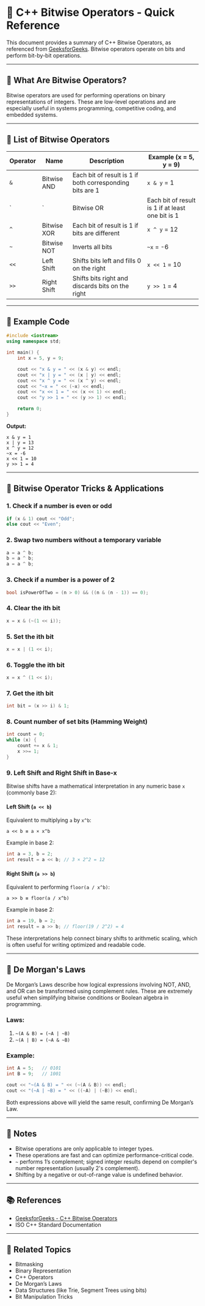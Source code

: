 # 📘 C++ Bitwise Operators - Quick Reference

This document provides a summary of C++ Bitwise Operators, as referenced from [GeeksforGeeks](https://www.geeksforgeeks.org/cpp/cpp-bitwise-operators/). Bitwise operators operate on bits and perform bit-by-bit operations.

---

## 🧠 What Are Bitwise Operators?

Bitwise operators are used for performing operations on binary representations of integers. These are low-level operations and are especially useful in systems programming, competitive coding, and embedded systems.

---

## 🔧 List of Bitwise Operators

| Operator | Name           | Description                                             | Example (x = 5, y = 9) |
|----------|----------------|---------------------------------------------------------|------------------------|
| `&`      | Bitwise AND    | Each bit of result is 1 if both corresponding bits are 1| `x & y` = 1            |
| `|`      | Bitwise OR     | Each bit of result is 1 if at least one bit is 1       | `x | y` = 13           |
| `^`      | Bitwise XOR    | Each bit of result is 1 if bits are different          | `x ^ y` = 12           |
| `~`      | Bitwise NOT    | Inverts all bits                                        | `~x` = -6              |
| `<<`     | Left Shift     | Shifts bits left and fills 0 on the right              | `x << 1` = 10          |
| `>>`     | Right Shift    | Shifts bits right and discards bits on the right       | `y >> 1` = 4           |

---

## 🧪 Example Code

```cpp
#include <iostream>
using namespace std;

int main() {
    int x = 5, y = 9;

    cout << "x & y = " << (x & y) << endl;
    cout << "x | y = " << (x | y) << endl;
    cout << "x ^ y = " << (x ^ y) << endl;
    cout << "~x = " << (~x) << endl;
    cout << "x << 1 = " << (x << 1) << endl;
    cout << "y >> 1 = " << (y >> 1) << endl;

    return 0;
}
```

**Output:**
```
x & y = 1
x | y = 13
x ^ y = 12
~x = -6
x << 1 = 10
y >> 1 = 4
```

---

## 🧱 Bitwise Operator Tricks & Applications

### 1. Check if a number is even or odd
```cpp
if (x & 1) cout << "Odd";
else cout << "Even";
```

### 2. Swap two numbers without a temporary variable
```cpp
a = a ^ b;
b = a ^ b;
a = a ^ b;
```

### 3. Check if a number is a power of 2
```cpp
bool isPowerOfTwo = (n > 0) && ((n & (n - 1)) == 0);
```

### 4. Clear the ith bit
```cpp
x = x & (~(1 << i));
```

### 5. Set the ith bit
```cpp
x = x | (1 << i);
```

### 6. Toggle the ith bit
```cpp
x = x ^ (1 << i);
```

### 7. Get the ith bit
```cpp
int bit = (x >> i) & 1;
```

### 8. Count number of set bits (Hamming Weight)
```cpp
int count = 0;
while (x) {
    count += x & 1;
    x >>= 1;
}
```

### 9. Left Shift and Right Shift in Base-x

Bitwise shifts have a mathematical interpretation in any numeric base `x` (commonly base 2):

#### Left Shift (`a << b`)
Equivalent to multiplying `a` by `x^b`:
```
a << b ≡ a × x^b
```
Example in base 2:
```cpp
int a = 3, b = 2;
int result = a << b; // 3 × 2^2 = 12
```

#### Right Shift (`a >> b`)
Equivalent to performing `floor(a / x^b)`:
```
a >> b ≡ floor(a / x^b)
```
Example in base 2:
```cpp
int a = 19, b = 2;
int result = a >> b; // floor(19 / 2^2) = 4
```

These interpretations help connect binary shifts to arithmetic scaling, which is often useful for writing optimized and readable code.

---

## 🧮 De Morgan's Laws

De Morgan’s Laws describe how logical expressions involving NOT, AND, and OR can be transformed using complement rules. These are extremely useful when simplifying bitwise conditions or Boolean algebra in programming.

### Laws:

1. `~(A & B) = (~A | ~B)`
2. `~(A | B) = (~A & ~B)`

### Example:
```cpp
int A = 5;   // 0101
int B = 9;   // 1001

cout << "~(A & B) = " << (~(A & B)) << endl;
cout << "(~A | ~B) = " << ((~A) | (~B)) << endl;
```

Both expressions above will yield the same result, confirming De Morgan’s Law.

---

## 🧩 Notes

- Bitwise operations are only applicable to integer types.
- These operations are fast and can optimize performance-critical code.
- `~` performs 1’s complement; signed integer results depend on compiler's number representation (usually 2's complement).
- Shifting by a negative or out-of-range value is undefined behavior.

---

## 📚 References

- [GeeksforGeeks - C++ Bitwise Operators](https://www.geeksforgeeks.org/cpp/cpp-bitwise-operators/)
- ISO C++ Standard Documentation

---

## 🔗 Related Topics

- Bitmasking
- Binary Representation
- C++ Operators
- De Morgan’s Laws
- Data Structures (like Trie, Segment Trees using bits)
- Bit Manipulation Tricks
